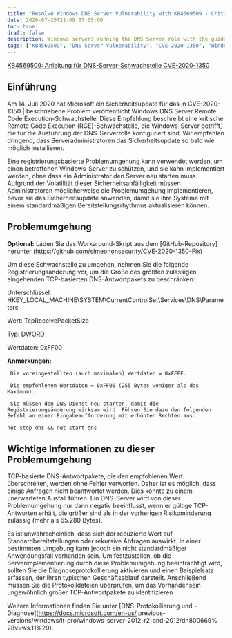 ```yaml
---
title: "Resolve Windows DNS Server Vulnerability with KB4569509 - Critical RCE Fix"
date: 2020-07-25T21:09:37-05:00
toc: true
draft: false
description: Windows servers running the DNS Server role with the guidance on KB4569509."
tags: ["KB4569509", "DNS Server Vulnerability", "CVE-2020-1350", "Windows Server", "Remote Code Execution (RCE)", "Microsoft", "Security Update", "Workaround", "TCP-based DNS", "Registry Change", "DNS Service", "Elevated Command Prompt", "Diagnostic Logging", "DNS Logging and Diagnostics", "Server Security", "Cybersecurity", "IT Security", "Network Security", "System Administration", "Vulnerability Patching"]
---
```

 [KB4569509: Anleitung für DNS-Server-Schwachstelle CVE-2020-1350](https://support.microsoft.com/en-us/help/4569509/windows-dns-server-remote-code-execution-vulnerability)  ## Einführung  Am 14. Juli 2020 hat Microsoft ein Sicherheitsupdate für das in CVE-2020-1350 | beschriebene Problem veröffentlicht Windows DNS Server Remote Code Execution-Schwachstelle. Diese Empfehlung beschreibt eine kritische Remote Code Execution (RCE)-Schwachstelle, die Windows-Server betrifft, die für die Ausführung der DNS-Serverrolle konfiguriert sind. Wir empfehlen dringend, dass Serveradministratoren das Sicherheitsupdate so bald wie möglich installieren.  Eine registrierungsbasierte Problemumgehung kann verwendet werden, um einen betroffenen Windows-Server zu schützen, und sie kann implementiert werden, ohne dass ein Administrator den Server neu starten muss. Aufgrund der Volatilität dieser Sicherheitsanfälligkeit müssen Administratoren möglicherweise die Problemumgehung implementieren, bevor sie das Sicherheitsupdate anwenden, damit sie ihre Systeme mit einem standardmäßigen Bereitstellungsrhythmus aktualisieren können.   ## Problemumgehung  **Optional:** Laden Sie das Workaround-Skript aus dem [GitHub-Repository] herunter (https://github.com/simeononsecurity/CVE-2020-1350-Fix)   Um diese Schwachstelle zu umgehen, nehmen Sie die folgende Registrierungsänderung vor, um die Größe des größten zulässigen eingehenden TCP-basierten DNS-Antwortpakets zu beschränken:  Unterschlüssel: HKEY_LOCAL_MACHINE\SYSTEM\CurrentControlSet\Services\DNS\Parameters  Wert: TcpReceivePacketSize  Typ: DWORD  Wertdaten: 0xFF00  **Anmerkungen:**      Die voreingestellten (auch maximalen) Wertdaten = 0xFFFF.      Die empfohlenen Wertdaten = 0xFF00 (255 Bytes weniger als das Maximum).      Sie müssen den DNS-Dienst neu starten, damit die Registrierungsänderung wirksam wird. Führen Sie dazu den folgenden Befehl an einer Eingabeaufforderung mit erhöhten Rechten aus:  ```net stop dns && net start dns```   ## Wichtige Informationen zu dieser Problemumgehung TCP-basierte DNS-Antwortpakete, die den empfohlenen Wert überschreiten, werden ohne Fehler verworfen. Daher ist es möglich, dass einige Anfragen nicht beantwortet werden. Dies könnte zu einem unerwarteten Ausfall führen. Ein DNS-Server wird von dieser Problemumgehung nur dann negativ beeinflusst, wenn er gültige TCP-Antworten erhält, die größer sind als in der vorherigen Risikominderung zulässig (mehr als 65.280 Bytes).  Es ist unwahrscheinlich, dass sich der reduzierte Wert auf Standardbereitstellungen oder rekursive Abfragen auswirkt. In einer bestimmten Umgebung kann jedoch ein nicht standardmäßiger Anwendungsfall vorhanden sein. Um festzustellen, ob die Serverimplementierung durch diese Problemumgehung beeinträchtigt wird, sollten Sie die Diagnoseprotokollierung aktivieren und einen Beispielsatz erfassen, der Ihren typischen Geschäftsablauf darstellt. Anschließend müssen Sie die Protokolldateien überprüfen, um das Vorhandensein ungewöhnlich großer TCP-Antwortpakete zu identifizieren  Weitere Informationen finden Sie unter [DNS-Protokollierung und -Diagnose](https://docs.microsoft.com/en-us/ previous-versions/windows/it-pro/windows-server-2012-r2-and-2012/dn800669% 28v=ws.11%29).